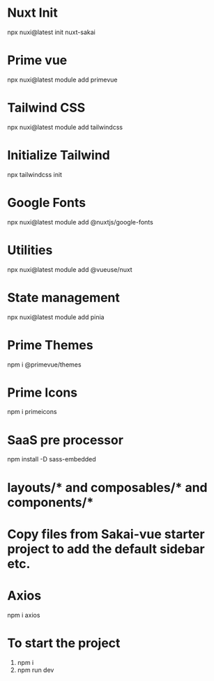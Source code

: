 # Nuxt Init
npx nuxi@latest init nuxt-sakai
# Prime vue
npx nuxi@latest module add primevue
# Tailwind CSS
npx nuxi@latest module add tailwindcss
# Initialize Tailwind
npx tailwindcss init
# Google Fonts
npx nuxi@latest module add @nuxtjs/google-fonts
# Utilities
npx nuxi@latest module add @vueuse/nuxt
# State management
npx nuxi@latest module add pinia
# Prime Themes
npm i @primevue/themes
# Prime Icons
npm i primeicons
# SaaS pre processor
npm install -D sass-embedded
# layouts/* and composables/* and components/*
# Copy files from Sakai-vue starter project to add the default sidebar etc.

# Axios
npm i axios


# To start the project
1. npm i
2. npm run dev


